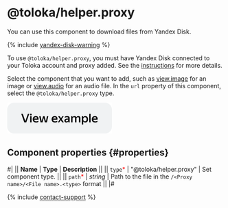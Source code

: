# @toloka/helper.proxy

You can use this component to download files from Yandex Disk.

{% include [yandex-disk-warning](../../_includes/yandex-disk-warning.md) %}

To use `@toloka/helper.proxy`, you must have Yandex Disk connected to your Toloka account and proxy added. See the [instructions](../../guide/concepts/prepare-data.md) for more details.

Select the component that you want to add, such as [view.image](view.image.md) for an image or [view.audio](view.audio.md) for an audio file. In the `url` property of this component, select the `@toloka/helper.proxy` type.

[![View example in the sandbox](../_images/buttons/view-example.svg)](https://ya.cc/t/CGsrA8bO4FAepj)

## Component properties {#properties}

#|
|| **Name** | **Type** | **Description** ||
|| `type`<span style="color: red">\*</span> | "@toloka/helper.proxy" | Set component type. ||
|| `path`<span style="color: red">\*</span> | _string_ | Path to the file in the `/<Proxy name>/<File name>.<type>` format ||
|#

{% include [contact-support](../_includes/contact-support.md) %}
